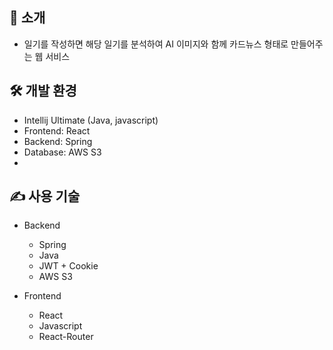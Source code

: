 <div align="center">

</div>

## 👋 소개
- 일기를 작성하면 해당 일기를 분석하여 AI 이미지와 함께 카드뉴스 형태로 만들어주는 웹 서비스

## 🛠️ 개발 환경
- Intellij Ultimate (Java, javascript)
- Frontend: React
- Backend: Spring
- Database: AWS S3
- 
## ✍️ 사용 기술
- Backend
  - Spring
  - Java
  - JWT + Cookie
  - AWS S3

- Frontend
  - React
  - Javascript
  - React-Router


